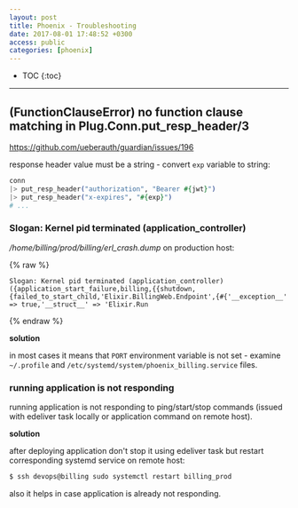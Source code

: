 ```yaml
---
layout: post
title: Phoenix - Troubleshooting
date: 2017-08-01 17:48:52 +0300
access: public
categories: [phoenix]
---
```


<!-- more -->

* TOC
{:toc}
<hr>


## (FunctionClauseError) no function clause matching in Plug.Conn.put_resp_header/3

<https://github.com/ueberauth/guardian/issues/196>

response header value must be a string - convert `exp` variable to string:

```elixir
conn
|> put_resp_header("authorization", "Bearer #{jwt}")
|> put_resp_header("x-expires", "#{exp}")
# ...
```

### Slogan: Kernel pid terminated (application_controller)

_/home/billing/prod/billing/erl_crash.dump_ on production host:

{% raw %}
```
Slogan: Kernel pid terminated (application_controller) ({application_start_failure,billing,{{shutdown,{failed_to_start_child,'Elixir.BillingWeb.Endpoint',{#{'__exception__' => true,'__struct__' => 'Elixir.Run
```
{% endraw %}

**solution**

in most cases it means that `PORT` environment variable is not set - examine
`~/.profile` and `/etc/systemd/system/phoenix_billing.service` files.

### running application is not responding

running application is not responding to ping/start/stop commands
(issued with edeliver task locally or application command on remote host).

**solution**

after deploying application don't stop it using edeliver task
but restart corresponding systemd service on remote host:

```sh
$ ssh devops@billing sudo systemctl restart billing_prod
```

also it helps in case application is already not responding.
